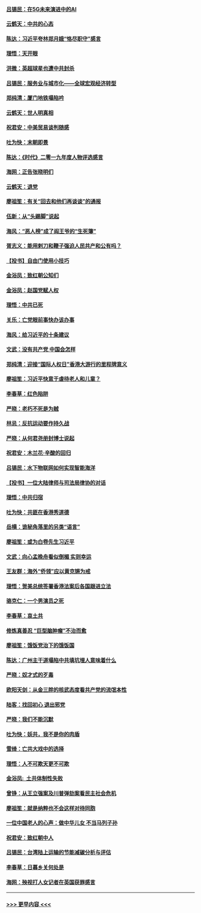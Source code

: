 #### [吕锡民：在5G未来演进中的AI](../pages/nsc993/n11730010.md?t=12190044) 
#### [云鹤天：中共的心态](../pages/nsc993/n11729906.md?t=12190044) 
#### [陈达：习近平夸林郑月娥“恪尽职守”感言](../pages/nsc993/n11729881.md?t=12190044) 
#### [理悟：天开眼](../pages/nsc993/n11729699.md?t=12190044) 
#### [洪微：英超球星也遭中共封杀](../pages/nsc993/n11727243.md?t=12190044) 
#### [吕锡民：服务业与城市化——全球宏观经济转型](../pages/nsc993/n11725845.md?t=12190044) 
#### [郑纯清：厦门地铁塌陷吟](../pages/nsc993/n11725813.md?t=12190044) 
#### [云鹤天：世人明真相](../pages/nsc993/n11725621.md?t=12190044) 
#### [祝君安：中美贸易谈判随感](../pages/nsc993/n11725609.md?t=12190044) 
#### [吐为快：末朝即景](../pages/nsc993/n11723365.md?t=12190044) 
#### [陈达：《时代》二零一九年度人物评选感言](../pages/nsc993/n11723337.md?t=12190044) 
#### [海网：正告张晓明们](../pages/nsc993/n11723228.md?t=12190044) 
#### [云鹤天：退党](../pages/nsc993/n11723056.md?t=12190044) 
#### [廖祖笙：有关“回去和他们再谈谈”的通报](../pages/nsc993/n11722442.md?t=12190044) 
#### [伍新：从“头踢脚”说起](../pages/nsc993/n11722429.md?t=12190044) 
#### [海风：“恶人榜”成了阎王爷的“生死簿”](../pages/nsc993/n11722272.md?t=12190044) 
#### [胥志义：能用剌刀和鞭子强迫人民共产和公有吗？](../pages/nsc993/n11720569.md?t=12190044) 
#### [【投书】自由门使用小技巧](../pages/nsc993/n11720180.md?t=12190044) 
#### [金浴凤：致红朝公知们](../pages/nsc993/n11720563.md?t=12190044) 
#### [金浴凤：赵国党赋人权](../pages/nsc993/n11720533.md?t=12190044) 
#### [理悟：中共已死](../pages/nsc993/n11720233.md?t=12190044) 
#### [关乐：亡党眼前事快办该办事](../pages/nsc993/n11719160.md?t=12190044) 
#### [海风：给习近平的十条建议](../pages/nsc993/n11717616.md?t=12190044) 
#### [文武：没有共产党 中国会怎样](../pages/nsc993/n11717584.md?t=12190044) 
#### [郑纯清：迎接“国际人权日”香港大游行的里程牌意义](../pages/nsc993/n11717417.md?t=12190044) 
#### [廖祖笙：习近平快意于虐待老人和儿童？](../pages/nsc993/n11715313.md?t=12190044) 
#### [李春草：红色陷阱](../pages/nsc993/n11715029.md?t=12190044) 
#### [严晓：老朽不死是为贼](../pages/nsc993/n11712910.md?t=12190044) 
#### [林忌：反抗运动要作持久战](../pages/nsc993/n11712623.md?t=12190044) 
#### [严晓：从何君尧册封博士说起](../pages/nsc993/n11712465.md?t=12190044) 
#### [祝君安：木兰花·辛酸的回归](../pages/nsc993/n11712381.md?t=12190044) 
#### [吕锡民：水下物联网如何实现智能海洋](../pages/nsc993/n11711158.md?t=12190044) 
#### [【投书】一位大陆律师与司法局律协的对话](../pages/nsc993/n11709675.md?t=12190044) 
#### [理悟：中共归宿](../pages/nsc993/n11710059.md?t=12190044) 
#### [吐为快：共匪在香港秀道德](../pages/nsc993/n11709979.md?t=12190044) 
#### [岳横：诡秘角落里的另类“语言”](../pages/nsc993/n11709792.md?t=12190044) 
#### [廖祖笙：或为白卷先生习近平](../pages/nsc993/n11708330.md?t=12190044) 
#### [文武：向心孟晚舟看似倒楣 实则幸运](../pages/nsc993/n11708236.md?t=12190044) 
#### [王友群：海外“侨领”应以黄克锵为戒](../pages/nsc993/n11706176.md?t=12190044) 
#### [理悟：贺美总统签署香港法案后各国跟进立法](../pages/nsc993/n11706853.md?t=12190044) 
#### [骆克仁：一个男演员之死](../pages/nsc993/n11706677.md?t=12190044) 
#### [李春草：哀土共](../pages/nsc993/n11706255.md?t=12190044) 
#### [修炼真善忍 “巨型脑肿瘤”不治而愈](../pages/nsc993/n11705340.md?t=12190044) 
#### [廖祖笙：饿饭党治下的饿饭国](../pages/nsc993/n11705085.md?t=12190044) 
#### [陈达：广州主干道塌陷中共填坑埋人意味着什么](../pages/nsc993/n11705046.md?t=12190044) 
#### [严晓：奴才式的歹毒](../pages/nsc993/n11704826.md?t=12190044) 
#### [欧阳天剑：从金三胖的核武态度看共产党的流氓本性](../pages/nsc993/n11702238.md?t=12190044) 
#### [陆客：找回初心 退出邪党](../pages/nsc993/n11702213.md?t=12190044) 
#### [严晓：我们不能沉默](../pages/nsc993/n11702110.md?t=12190044) 
#### [吐为快：妖共，我不是你的肉盾](../pages/nsc993/n11701366.md?t=12190044) 
#### [雪绮：亡共大戏中的选择](../pages/nsc993/n11699922.md?t=12190044) 
#### [理悟：人不可欺天更不可欺](../pages/nsc993/n11699657.md?t=12190044) 
#### [金浴凤:  土共体制性失败](../pages/nsc993/n11699361.md?t=12190044) 
#### [曾铮：从王立强案及川普弹劾案看民主社会危机](../pages/nsc993/n11699318.md?t=12190044) 
#### [廖祖笙：就是纳粹也不会这样对待同胞](../pages/nsc993/n11697658.md?t=12190044) 
#### [一位中国老人的心声：做中华儿女 不当马列子孙](../pages/nsc993/n11697525.md?t=12190044) 
#### [祝君安：致红朝中人](../pages/nsc993/n11697518.md?t=12190044) 
#### [吕锡民：台湾陆上运输的节能减碳分析与评估](../pages/nsc993/n11694983.md?t=12190044) 
#### [李春草：日暮乡关何处是](../pages/nsc993/n11694805.md?t=12190044) 
#### [海网：殃视打人女记者在英国获罪感言](../pages/nsc993/n11693832.md?t=12190044) 

----
#### [ >>> 更早内容 <<< ](../indexes/nsc993-earlier.md)
